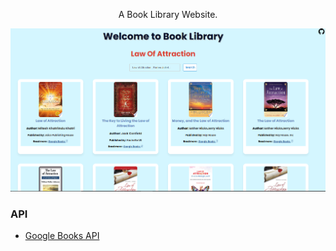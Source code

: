 
<div align="center">


  <p align = "center">A Book Library Website. </p>
  <img src="Books.png">
</div>

### API

- [Google Books API](https://developers.google.com/books/docs/v1/using)